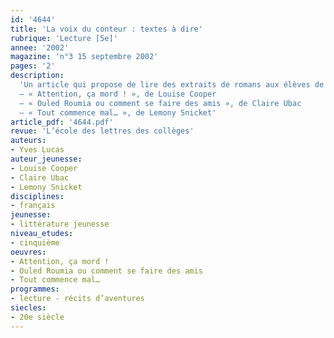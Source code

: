 ```yaml
---
id: '4644'
title: 'La voix du conteur : textes à dire'
rubrique: 'Lecture [5e]'
annee: '2002'
magazine: 'n°3 15 septembre 2002'
pages: '2'
description: 
  'Un article qui propose de lire des extraits de romans aux élèves de cinquième.
  – « Attention, ça mord ! », de Louise Cooper
  – « Ouled Roumia ou comment se faire des amis », de Claire Ubac
  – « Tout commence mal… », de Lemony Snicket'
article_pdf: '4644.pdf'
revue: 'L’école des lettres des collèges'
auteurs:
- Yves Lucas
auteur_jeunesse:
- Louise Cooper
- Claire Ubac
- Lemony Snicket
disciplines:
- français
jeunesse:
- littérature jeunesse
niveau_etudes:
- cinquième
oeuvres:
- Attention, ça mord !
- Ouled Roumia ou comment se faire des amis
- Tout commence mal…
programmes:
- lecture - récits d’aventures
siecles:
- 20e siècle
---
```

